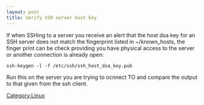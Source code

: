 ```yaml
---
layout: post 
title: Verify SSH server host key
---
```


If when SSHing to a server you receive an alert that the host dsa key
for an SSH server does not match the fingerprint listed in
\~/known\_hosts, the finger print can be check providing you have
physical access to the server or another connection is already open:

    ssh-keygen -l -f /etc/ssh/ssh_host_dsa_key.pub

Run this on the server you are trying to ocnnect TO and compare the
output to that given from the ssh client.

[Category:Linux](Category:Linux "wikilink")
